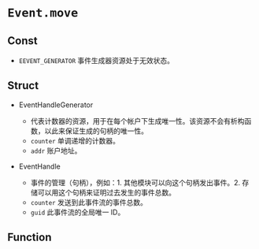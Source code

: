 # `Event.move`

## Const

- `EEVENT_GENERATOR` 事件生成器资源处于无效状态。

## Struct

- EventHandleGenerator
  - 代表计数器的资源，用于在每个帐户下生成唯一性。该资源不会有析构函数，以此来保证生成的句柄的唯一性。
  - `counter` 单调递增的计数器。
  - `addr` 账户地址。


- EventHandle
  - 事件的管理（句柄），例如：1. 其他模块可以向这个句柄发出事件。2. 存储可以用这个句柄来证明过去发生的事件总数。
  - `counter` 发送到此事件流的事件总数。
  - `guid` 此事件流的全局唯一 ID。

## Function
